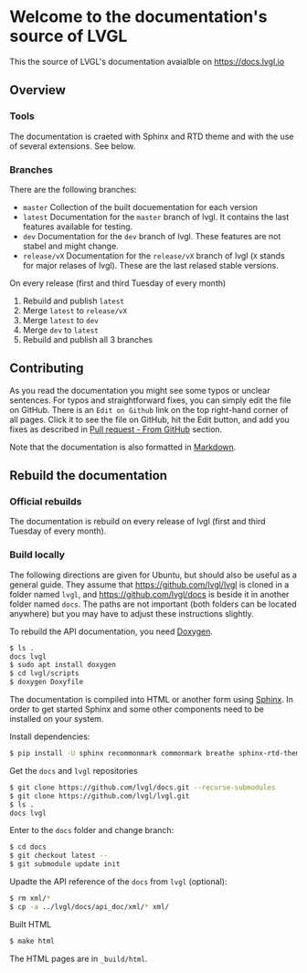 # Welcome to the documentation's source of LVGL

This the source of LVGL's documentation avaialble on https://docs.lvgl.io

## Overview

### Tools
The documentation is craeted with Sphinx and RTD theme and with the use of several extensions. See below.

### Branches

There are the following branches:
- `master` Collection of the built docuementation for each version
- `latest` Documentation for the `master` branch of lvgl. It contains the last features available for testing.
- `dev` Documentation for the `dev` branch of lvgl. These features are not stabel and might change. 
- `release/vX` Documentation for the `release/vX` branch of lvgl (`X` stands for major relases of lvgl). These are the last relased stable versions.

On every release (first and third Tuesday of every month)
1. Rebuild and publish `latest`
2. Merge `latest` to `release/vX`
3. Merge `latest` to `dev`
4. Merge `dev` to `latest`
5. Rebuild and publish all 3 branches

## Contributing

As you read the documentation you might see some typos or unclear sentences. 
For typos and straightforward fixes, you can simply edit the file on GitHub. There is an `Edit on Github` link on the top right-hand corner of all pages.
Click it to see the file on GitHub, hit the Edit button, and add you fixes as described in [Pull request - From GitHub](https://docs.lvgl.io/latest/en/html/contributing/index.html#from-github) section.

Note that the documentation is also formatted in [Markdown](https://github.com/adam-p/markdown-here/wiki/Markdown-Cheatsheet). 

## Rebuild the documentation

### Official rebuilds

The documentation is rebuild on every release of lvgl (first and third Tuesday of every month).

### Build locally

The following directions are given for Ubuntu, but should also be useful as a general guide. They assume that https://github.com/lvgl/lvgl is cloned in a folder named `lvgl`, and https://github.com/lvgl/docs is beside it in another folder named `docs`. The paths are not important (both folders can be located anywhere) but you may have to adjust these instructions slightly.

To rebuild the API documentation, you need [Doxygen](http://www.doxygen.nl/).

```sh
$ ls .
docs lvgl
$ sudo apt install doxygen
$ cd lvgl/scripts
$ doxygen Doxyfile
```

The documentation is compiled into HTML or another form using [Sphinx](https://www.sphinx-doc.org). In order to get started Sphinx and some other components need to be installed on your system. 


Install dependencies:
```sh
$ pip install -U sphinx recommonmark commonmark breathe sphinx-rtd-theme sphinx-markdown-tables
```

Get the `docs` and `lvgl` repositories
```sh
$ git clone https://github.com/lvgl/docs.git --recurse-submodules 
$ git clone https://github.com/lvgl/lvgl.git
$ ls .
docs lvgl
```

Enter to the `docs` folder and change branch:
```sh
$ cd docs
$ git checkout latest --
$ git submodule update init
```

Upadte the API reference of the `docs` from `lvgl` (optional):
```sh
$ rm xml/*
$ cp -a ../lvgl/docs/api_doc/xml/* xml/
```

Built HTML
```sh
$ make html
```

The HTML pages are in `_build/html`.
